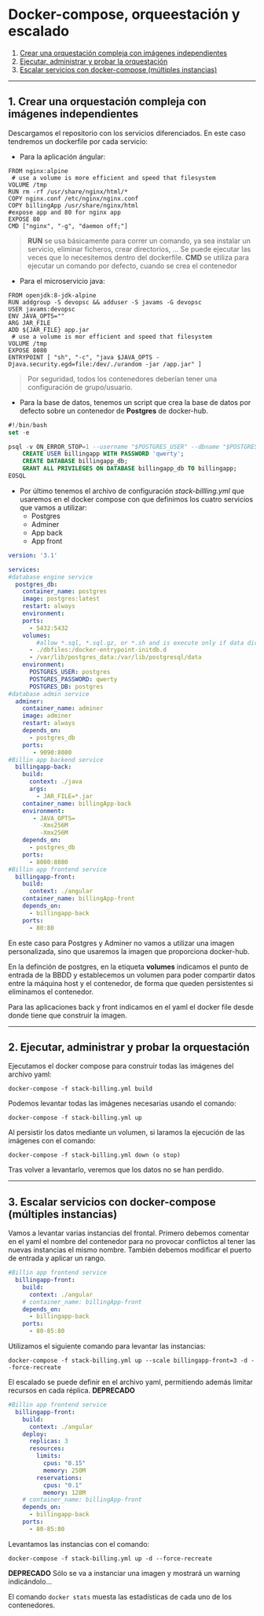 # Docker-compose, orqueestación y escalado

1. [Crear una orquestación compleja con imágenes independientes](#new-orquestations)
2. [Ejecutar, administrar y probar la orquestación](#test-orquestations)
3. [Escalar servicios con docker-compose (múltiples instancias)](#scale)

<hr>

<a name="new-orquestation"></a>

## 1. Crear una orquestación compleja con imágenes independientes

Descargamos el repositorio con los servicios diferenciados. En este caso tendremos un dockerfile por cada servicio:

- Para la aplicación ángular:

~~~docker
FROM nginx:alpine
 # use a volume is more efficient and speed that filesystem
VOLUME /tmp
RUN rm -rf /usr/share/nginx/html/*
COPY nginx.conf /etc/nginx/nginx.conf
COPY billingApp /usr/share/nginx/html
#expose app and 80 for nginx app
EXPOSE 80
CMD ["nginx", "-g", "daemon off;"]
~~~
> **RUN** se usa básicamente para correr un comando, ya sea instalar un servicio, eliminar ficheros, crear directorios, … Se puede ejecutar las veces que lo necesitemos dentro del dockerfile. **CMD** se utiliza para ejecutar un comando por defecto, cuando se crea el contenedor

- Para el microservicio java:

~~~docker
FROM openjdk:8-jdk-alpine
RUN addgroup -S devopsc && adduser -S javams -G devopsc
USER javams:devopsc
ENV JAVA_OPTS=""
ARG JAR_FILE
ADD ${JAR_FILE} app.jar
 # use a volume is mor efficient and speed that filesystem
VOLUME /tmp
EXPOSE 8080
ENTRYPOINT [ "sh", "-c", "java $JAVA_OPTS -Djava.security.egd=file:/dev/./urandom -jar /app.jar" ]
~~~

> Por seguridad, todos los contenedores deberían tener una configuración de grupo/usuario.

- Para la base de datos, tenemos un script que crea la base de datos por defecto sobre un contenedor de **Postgres** de docker-hub.

~~~sql
#!/bin/bash
set -e

psql -v ON_ERROR_STOP=1 --username "$POSTGRES_USER" --dbname "$POSTGRES_DB" <<-EOSQL
    CREATE USER billingapp WITH PASSWORD 'qwerty';
    CREATE DATABASE billingapp_db;
    GRANT ALL PRIVILEGES ON DATABASE billingapp_db TO billingapp;
EOSQL
~~~

- Por último tenemos  el archivo de configuración *stack-billling.yml* que usaremos en el docker compose con que definimos los cuatro servicios que vamos a utilizar:
  - Postgres
  - Adminer
  - App back
  - App front

~~~yaml
version: '3.1'

services:
#database engine service
  postgres_db:
    container_name: postgres
    image: postgres:latest
    restart: always
    environment:
    ports:
      - 5432:5432
    volumes:
        #allow *.sql, *.sql.gz, or *.sh and is execute only if data directory is empty
      - ./dbfiles:/docker-entrypoint-initdb.d
      - /var/lib/postgres_data:/var/lib/postgresql/data
    environment:
      POSTGRES_USER: postgres
      POSTGRES_PASSWORD: qwerty
      POSTGRES_DB: postgres    
#database admin service
  adminer:
    container_name: adminer
    image: adminer
    restart: always
    depends_on: 
      - postgres_db
    ports:
       - 9090:8080
#Billin app backend service
  billingapp-back:
    build:
      context: ./java
      args:
        - JAR_FILE=*.jar
    container_name: billingApp-back      
    environment:
       - JAVA_OPTS=
         -Xms256M 
         -Xmx256M         
    depends_on:     
      - postgres_db
    ports:
      - 8080:8080 
#Billin app frontend service
  billingapp-front:
    build:
      context: ./angular 
    container_name: billingApp-front
    depends_on:     
      - billingapp-back
    ports:
      - 80:80 
~~~
En este caso para Postgres y Adminer no vamos a utilizar una imagen personalizada, sino que usaremos la imagen que proporciona docker-hub.

En la definción de postgres, en la etiqueta **volumes** indicamos el punto de entrada de la BBDD y establecemos un volumen para poder compartir datos entre la máquina host y el contenedor, de forma que queden persistentes si eliminamos el contenedor.

Para las aplicaciones back y front indicamos en el yaml el docker file desde donde tiene que construir la imagen.

<hr>

<a name="test-orquestation"></a>

## 2. Ejecutar, administrar y probar la orquestación

Ejecutamos el docker compose para construir todas las imágenes del archivo yaml:

~~~
docker-compose -f stack-billing.yml build
~~~

Podemos levantar todas las imágenes necesarias usando el comando:

~~~
docker-compose -f stack-billing.yml up
~~~

Al persistir los datos mediante un volumen, si laramos la ejecución de las imágenes con el comando:

~~~
docker-compose -f stack-billing.yml down (o stop)
~~~

Tras volver a levantarlo, veremos que los datos no se han perdido.

<hr>

<a name="scale"></a>

## 3. Escalar servicios con docker-compose (múltiples instancias)

Vamos a levantar varias instancias del frontal. Primero debemos comentar en el yaml el nombre del contenedor para no provocar conflictos al tener las nuevas instancias el mismo nombre. También debemos modificar el puerto de entrada y aplicar un rango.

~~~yaml
#Billin app frontend service
  billingapp-front:
    build:
      context: ./angular 
    # container_name: billingApp-front
    depends_on:     
      - billingapp-back
    ports:
      - 80-85:80 
~~~

Utilizamos el siguiente comando para levantar las instancias:

~~~
docker-compose -f stack-billing.yml up --scale billingapp-front=3 -d --force-recreate
~~~

El escalado se puede definir en el archivo yaml, permitiendo además limitar recursos en cada réplica. **DEPRECADO**

~~~yaml
#Billin app frontend service
  billingapp-front:
    build:
      context: ./angular
    deploy:
      replicas: 3
      resources:
        limits:
          cpus: "0.15"
          memory: 250M
        reservations:
          cpus: "0.1"
          memory: 128M
    # container_name: billingApp-front
    depends_on:     
      - billingapp-back
    ports:
      - 80-85:80 
~~~

Levantamos las instancias con el comando:

~~~
docker-compose -f stack-billing.yml up -d --force-recreate
~~~

**DEPRECADO** Sólo se va a instanciar una imagen y mostrará un warning indicándolo...

El comando ```docker stats``` muesta las estadísticas de cada uno de los contenedores.